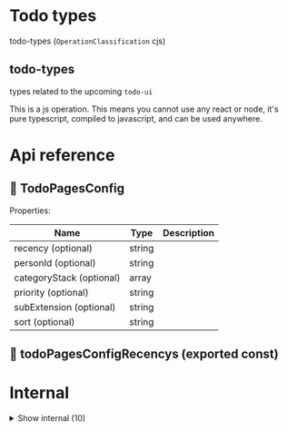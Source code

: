 # Todo types

todo-types (`OperationClassification` cjs)


## todo-types

types related to the upcoming `todo-ui`

This is a js operation. This means you cannot use any react or node, it's pure typescript, compiled to javascript, and can be used anywhere.




# Api reference

## 🔹 TodoPagesConfig

Properties: 

 | Name | Type | Description |
|---|---|---|
| recency (optional) | string |  |
| personId (optional) | string |  |
| categoryStack (optional) | array |  |
| priority (optional) | string |  |
| subExtension (optional) | string |  |
| sort (optional) | string |  |



## 📄 todoPagesConfigRecencys (exported const)

# Internal

<details><summary>Show internal (10)</summary>
    
  # 🔹 ReviewSummary







Properties: 

 | Name | Type | Description |
|---|---|---|
| scoreYourselfSlider  | number |  |
| scoreYourselfDescription  | string |  |
| coderOfTheWeekVote_personId  | string |  |
| coderOfTheWeekVoteDescription  | string |  |



## 🔸 SelfSprintReview

jsonSingle model





GOAL:

- provide a good way for freelancers and students to self-assess
- structure the data to provide tools for self-analysis

TODO: PREREQUISITE:

- auth layer
- p2p
- create a **model-agnostic-ui** that renders this type of models nicely (many checkmarks, some sliders, some descriptions). can simply be converted into text for the most part
- make the DB crud component
- which also allows extra columns
- which also has an option to use the **model-agnostic-ui**
- add `Dataset`s support to DB crud
- make sure the form shows nicely
- slider component and convention
- show description by ensuring that, if the trimmed description is an empty string, it shows everything on all lines after, until the next variable
- monetisation

THOUGHTS:

- this was just one hour of work, and it kind of is a product (given I make all the general purpose prerequisites). I can make it a bundle that devs can install and BOOM! you got a SaaS... just charge 1$ per entry xD
- think about other things that can be assessed, can/should they be automated too? not only for teams, also for intimate groups of people to assess private things, also for yourself completely
- if I have more things like this, which are basically scoring sheets, I can easily reuse the statistics part of the UI that I make for this

TODO: CUSTOM:

- make a `ui-web` operation that has just this crud (or add to the Todo UI)
- add nice flow for showing the "coder of the week"
- add a column to share an item on social media if it's your own (may be super reusable too)
- later add things like summaries, history, comparisons, insights (but do it as generic as possible)
- later provide more auto-filled datapoints (xyzIndexed) for different things
- later let user auto-share things with the marketstack xD





Properties: 

 | Name | Type | Description |
|---|---|---|
| createdAt  | number |  |
| updatedAt  | number |  |
| deletedAt  | number |  |
| createdFirstAt  | number |  |
| operationName  | null |  |
| projectRelativePath  | string |  |
| operationRelativePath (optional) | string |  |
| id  | string |  |
| categoryStackCalculated (optional) | array |  |
| personId  | string |  |
| codeQuality  | object |  |
| timeManagement  | object |  |
| networking  | object |  |
| entrepreneurship  | object |  |
| clientCommunication  | object |  |
| problemsDescription  | string |  |
| solutionsDescription  | string |  |
| proudOfDescription  | string |  |
| scoreYourselfSlider  | number |  |
| scoreYourselfDescription  | string |  |
| coderOfTheWeekVote_personId  | string |  |
| coderOfTheWeekVoteDescription  | string |  |



## 🔹 SpecialKvmdModelType

Should be a model that can be taken from the database like kvmd, but for parsing, it needs its own parse methods (from and to json)

These methods can be given in the configuration of `createDb`.

These methods can be found.





Properties: 

 | Name | Type | Description |
|---|---|---|
| id  | string |  |
| name  | string |  |
| slug  | string |  |
| value (optional) | string |  |
| comment  | string |  |
| operationName  | null |  |
| projectRelativePath  | string |  |
| operationRelativePath (optional) | string |  |
| categoryStackCalculated  | array |  |
| isHeaderCalculated  | boolean |  |



## 🔹 Todo

The `Todo` KVMD model parses a `TodoFile` to find individual todos, their status, category, and more structured metadata.

Can be chosen to be used for a `TodoFile` to create an alternative UI

`TodoFile`s can be parsed to find this datastructure

Will be great for insights.





Properties: 

 | Name | Type | Description |
|---|---|---|
| id  | string |  |
| name  | string |  |
| slug  | string |  |
| value (optional) | string |  |
| comment  | string |  |
| operationName  | null |  |
| projectRelativePath  | string |  |
| operationRelativePath (optional) | string |  |
| categoryStackCalculated  | array |  |
| isHeaderCalculated  | boolean |  |
| title (optional) | string |  |
| deadlineAt (optional) | number |  |
| todo  | string |  |
| status  | string |  |
| isBlocked  | boolean |  |
| isCritical  | boolean |  |
| isInternetRequired  | boolean |  |
| assigned_personId (optional) | string |  |
| duration (optional) | number |  |
| durationTimeIndicator  | string |  |



## 🔸 TodoFile

markdown model



Any markdown file in the todo folder should become this model





Properties: 

 | Name | Type | Description |
|---|---|---|
| priority (optional) | string |  |
| isHiddenForFreelancer (optional) | boolean |  |
| isClaimable (optional) | boolean |  |
| doNowPrice (optional) | number |  |
| deadlineAt (optional) | number |  |
| codeRequired_operationSlugs  | array |  |
| todoOffersCalculated (optional) | array |  |
| owner_personId (optional) | string |  |
| categoryStackCalculated  | array |  |
| isPreset (optional) | boolean |  |
| isPostable (optional) | boolean |  |
| isCodestory (optional) | boolean |  |
| tsInterfaceIds (optional) | array |  |
| tsFunctionIds (optional) | array |  |
| bundleConfigSlugs (optional) | array |  |
| operationIds (optional) | array |  |
| reference_assets  | array |  |
| headerImage (optional) | object |  |
| headerTitle (optional) | string |  |
| headerSubTitle (optional) | string |  |
| headerCta (optional) | object |  |
| markdownCallToActionSlugs (optional) | array |  |
| shop_itemIds (optional) | array |  |
| author_personSlugs (optional) | array |  |
| interestSlugs (optional) | array |  |
| price (optional) | number |  |
| isDraft (optional) | boolean |  |
| updatedAt  | number |  |
| createdAt  | number |  |
| privacy  | string |  |
| language  | string |  |
| isLanguageCustom (optional) | boolean |  |
| deletedAt  | number |  |
| createdFirstAt  | number |  |
| operationName  | null |  |
| projectRelativePath  | string |  |
| operationRelativePath (optional) | string |  |
| id  | string |  |
| name  | string |  |
| slug  | string |  |
| markdown  | string |  |



## 🔹 TodoFileProperties

Properties: 

 | Name | Type | Description |
|---|---|---|
| priority (optional) | string |  |
| isHiddenForFreelancer (optional) | boolean |  |
| isClaimable (optional) | boolean |  |
| doNowPrice (optional) | number |  |
| deadlineAt (optional) | number |  |
| codeRequired_operationSlugs  | array |  |
| todoOffersCalculated (optional) | array |  |
| owner_personId (optional) | string |  |
| categoryStackCalculated  | array |  |



## 🔸 TodoOffer

jsonMultiple model



Freelancers can offer their services for a todofile





Properties: 

 | Name | Type | Description |
|---|---|---|
| createdAt  | number |  |
| updatedAt  | number |  |
| deletedAt  | number |  |
| createdFirstAt  | number |  |
| operationName  | null |  |
| projectRelativePath  | string |  |
| operationRelativePath (optional) | string |  |
| id  | string |  |
| categoryStackCalculated (optional) | array |  |
| offerPrice  | number |  |
| personId  | string |  |
| todoFileId  | string |  |
| isPaid (optional) | boolean |  |
| status  | string |  |
| assets  | array |  |
| offeredTodoFileMarkdown  | string |  |
| editableTodoFileMarkdown  | string |  |



## 🔹 TodoOfferStatus

Status of an offer to do some todolist

- `offered`: offer placed, has not been accepted yet. freelancer can still edit offer or remove it
- `rejected`: offer can be rejected by admin (before accepting)
- `canceled`: freelancer and admin can cancel an previously accepted offer
- `accepted`: offer is accepted by admin
- `todo`: freelancer has said it still needs to be done
- `doing` freelancer has said it's in progress
- `done` freelancer said it's done
- `approved` approved by admin, offer should become archived








## 🔹 TodoPriority

## 📄 todoPagesConfigRecencysConst (exported const)

  </details>

